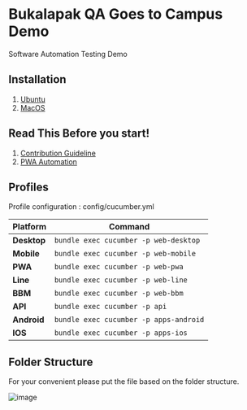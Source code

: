 # Bukalapak QA Goes to Campus Demo
Software Automation Testing Demo

## Installation
1. [Ubuntu](https://github.com/bukalapak/bukalapak_web_automation/blob/master/Ubuntu-Installation.md)
2. [MacOS](https://github.com/bukalapak/bukalapak_web_automation/blob/master/MacOS-Installation.md)

## Read This Before you start!
1. [Contribution Guideline](https://github.com/bukalapak/bukalapak_web_automation/blob/master/Contribution-Guidline.md)
2. [PWA Automation](https://github.com/bukalapak/bukalapak_web_automation/blob/master/pwa_configuration.md)

## Profiles
   Profile configuration : config/cucumber.yml

| Platform      | Command                               | 
|---------------|---------------------------------------|
| **Desktop**   | `bundle exec cucumber -p web-desktop` |
| **Mobile**    | `bundle exec cucumber -p web-mobile`  |
| **PWA**       | `bundle exec cucumber -p web-pwa`     |
| **Line**      | `bundle exec cucumber -p web-line`    |
| **BBM**       | `bundle exec cucumber -p web-bbm`     |
| **API**       | `bundle exec cucumber -p api`         |
| **Android**   | `bundle exec cucumber -p apps-android`|
| **IOS**       | `bundle exec cucumber -p apps-ios`    |

## Folder Structure
For your convenient please put the file based on the folder structure.

![image](https://user-images.githubusercontent.com/19463315/43114134-b5c93000-8f27-11e8-97d3-53c96f65e17b.png)
